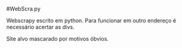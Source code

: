 #WebScra.py

Webscrapy escrito em python. Para funcionar em outro 
endereço é necessário acertar as divs.

Site alvo mascarado por motivos óbvios.
